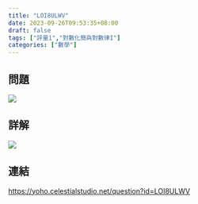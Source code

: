 ```yaml
---
title: "LOI8ULWV"
date: 2023-09-26T09:53:35+08:00
draft: false
tags: ["評量1","對數化簡與對數律I"]
categories: ["數學"]
---
```

<!--more-->

## 問題
<img src="/posts/solution/LOI8ULWV-q.png">

## 詳解
<img src="/posts/solution/LOI8ULWV-sol.png">

## 連結

https://yoho.celestialstudio.net/question?id=LOI8ULWV
